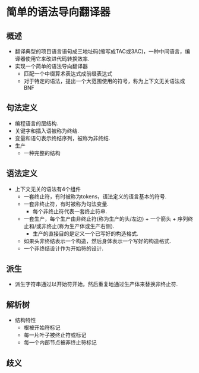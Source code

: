# 简单的语法导向翻译器
## 概述
- 翻译典型的项目语言语句成三地址码(缩写成TAC或3AC)，一种中间语言，编译器使用它来改进代码转换效率.
- 实现一个简单的语法导向翻译器
	- 匹配一个中缀算术表达式成前缀表达式
	- 对于特定的语法，提出一个大范围使用的符号，称为上下文无关语法或BNF

## 句法定义
- 编程语言的层结构.
- 关键字和插入语被称为终结.
- 变量和语句表示终结序列，被称为非终结.
- 生产
	- 一种完整的结构

## 语法定义
- 上下文无关的语法有4个组件
	- 一套终止符，有时被称为tokens，语法定义的语言基本的符号.
	- 一套非终止符，有时被称为句法变量.
		- 每个非终止符代表一套终止符串.
	- 一套生产，每个生产由非终止符(称为生产的头/左边) + 一个箭头 + 序列终止和/或非终止(称为生产体或生产右侧).
		- 生产的直接目的是定义一个已写好的构造格式.
	- 如果头非终结表示一个构造，然后身体表示一个写好的构造格式.
	- 一个非终结设计作为开始符的设计.

## 派生
- 派生字符串通过以开始符开始，然后重复地通过生产体来替换非终止符.

## 解析树
- 结构特性
	- 根被开始符标记
	- 每一片叶子被终止符或标记
	- 每一个内部节点被非终止符标记

## 歧义